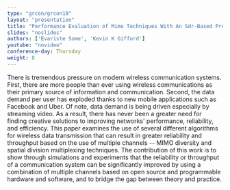 ```yaml
---
type: "grcon/grcon19"
layout: "presentation"
title: "Performance Evaluation of Mimo Techniques With An Sdr-Based Prototype"
slides: "noslides"
authors: ['Evariste Some', 'Kevin K Gifford']
youtube: "novideo"
conference-day: Thursday
weight: 8
---
```

There is tremendous pressure on modern wireless communication systems. First, there are more people than ever using wireless communications as their primary source of information and communication. Second, the data demand per user has exploded thanks to new mobile applications such as Facebook and Uber. Of note, data demand is being driven especially by streaming video. As a result, there has never been a greater need for finding creative solutions to improving networks' performance, reliability, and efficiency. This paper examines the use of several different algorithms for wireless data transmission that can result in greater reliability and throughput based on the use of multiple channels -- MIMO diversity and spatial division multiplexing techniques. The contribution of this work is to show through simulations and experiments that the reliability or throughput of a communication system can be significantly improved by using a combination of multiple channels based on open source and programmable hardware and software, and to bridge the gap between theory and practice.
